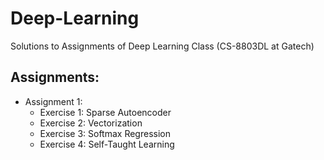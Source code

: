 # Deep-Learning
Solutions to Assignments of Deep Learning Class (CS-8803DL at Gatech)

Assignments:
----------------
- Assignment 1:
	- Exercise 1: Sparse Autoencoder
	- Exercise 2: Vectorization
	- Exercise 3: Softmax Regression
	- Exercise 4: Self-Taught Learning
